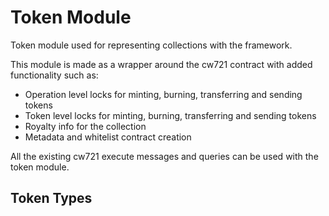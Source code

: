 # Token Module

Token module used for representing collections with the framework.

This module is made as a wrapper around the cw721 contract with added functionality such as:

- Operation level locks for minting, burning, transferring and sending tokens
- Token level locks for minting, burning, transferring and sending tokens
- Royalty info for the collection
- Metadata and whitelist contract creation

All the existing cw721 execute messages and queries can be used with the token module.

## Token Types
